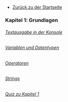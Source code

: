 - [Zurück zu der Startseite](../Kapitel_0/Anfang_Lese_Mich.md)

### Kapitel 1: Grundlagen
###### [Textausgabe in der Konsole](Textausgabe_InDerKonsole.md)
###### [Variablen und Datentypen](Variablen_und_Datentypen.md)
###### [Operatoren](Operatoren.md)
###### [Strings](Strings.md)
###### [Quiz zu Kapitel 1](Kapitel_1_Quiz.md)

